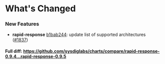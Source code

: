# What's Changed

### New Features
- **rapid-response** [b1bab244](https://github.com/sysdiglabs/charts/commit/b1bab244959765a35b60397500b66166b7e13831): update list of supported architectures ([#1837](https://github.com/sysdiglabs/charts/issues/1837))
#### Full diff: https://github.com/sysdiglabs/charts/compare/rapid-response-0.9.4...rapid-response-0.9.5
